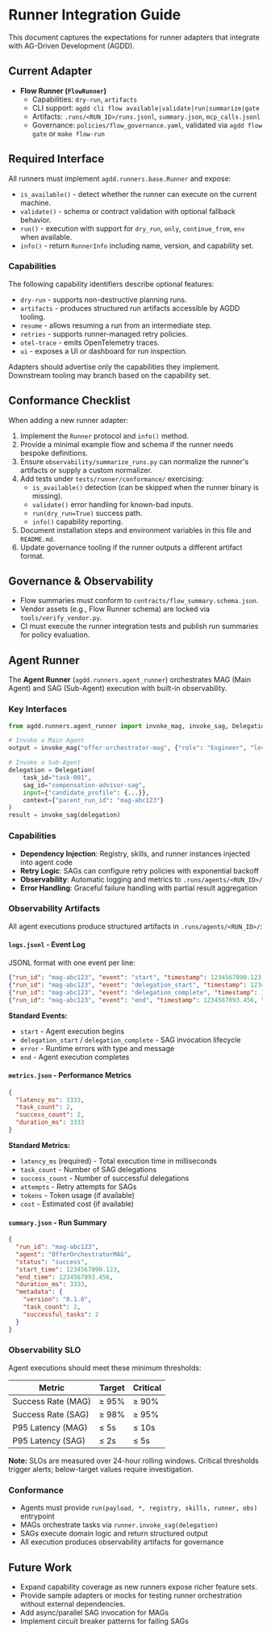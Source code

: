 # Runner Integration Guide

This document captures the expectations for runner adapters that integrate with AG-Driven Development (AGDD).

## Current Adapter
- **Flow Runner (`FlowRunner`)**
  - Capabilities: `dry-run`, `artifacts`
  - CLI support: `agdd cli flow available|validate|run|summarize|gate`
  - Artifacts: `.runs/<RUN_ID>/runs.jsonl`, `summary.json`, `mcp_calls.jsonl`
  - Governance: `policies/flow_governance.yaml`, validated via `agdd flow gate` or `make flow-run`

## Required Interface

All runners must implement `agdd.runners.base.Runner` and expose:

- `is_available()` - detect whether the runner can execute on the current machine.
- `validate()` - schema or contract validation with optional fallback behavior.
- `run()` - execution with support for `dry_run`, `only`, `continue_from`, `env` when available.
- `info()` - return `RunnerInfo` including name, version, and capability set.

### Capabilities
The following capability identifiers describe optional features:

- `dry-run` - supports non-destructive planning runs.
- `artifacts` - produces structured run artifacts accessible by AGDD tooling.
- `resume` - allows resuming a run from an intermediate step.
- `retries` - supports runner-managed retry policies.
- `otel-trace` - emits OpenTelemetry traces.
- `ui` - exposes a UI or dashboard for run inspection.

Adapters should advertise only the capabilities they implement. Downstream tooling may branch based on the capability set.

## Conformance Checklist

When adding a new runner adapter:

1. Implement the `Runner` protocol and `info()` method.
2. Provide a minimal example flow and schema if the runner needs bespoke definitions.
3. Ensure `observability/summarize_runs.py` can normalize the runner's artifacts or supply a custom normalizer.
4. Add tests under `tests/runner/conformance/` exercising:
   - `is_available()` detection (can be skipped when the runner binary is missing).
   - `validate()` error handling for known-bad inputs.
   - `run(dry_run=True)` success path.
   - `info()` capability reporting.
5. Document installation steps and environment variables in this file and `README.md`.
6. Update governance tooling if the runner outputs a different artifact format.

## Governance & Observability

- Flow summaries must conform to `contracts/flow_summary.schema.json`.
- Vendor assets (e.g., Flow Runner schema) are locked via `tools/verify_vendor.py`.
- CI must execute the runner integration tests and publish run summaries for policy evaluation.

## Agent Runner

The **Agent Runner** (`agdd.runners.agent_runner`) orchestrates MAG (Main Agent) and SAG (Sub-Agent) execution with built-in observability.

### Key Interfaces

```python
from agdd.runners.agent_runner import invoke_mag, invoke_sag, Delegation, Result

# Invoke a Main Agent
output = invoke_mag("offer-orchestrator-mag", {"role": "Engineer", "level": "Senior"})

# Invoke a Sub-Agent
delegation = Delegation(
    task_id="task-001",
    sag_id="compensation-advisor-sag",
    input={"candidate_profile": {...}},
    context={"parent_run_id": "mag-abc123"}
)
result = invoke_sag(delegation)
```

### Capabilities
- **Dependency Injection**: Registry, skills, and runner instances injected into agent code
- **Retry Logic**: SAGs can configure retry policies with exponential backoff
- **Observability**: Automatic logging and metrics to `.runs/agents/<RUN_ID>/`
- **Error Handling**: Graceful failure handling with partial result aggregation

### Observability Artifacts

All agent executions produce structured artifacts in `.runs/agents/<RUN_ID>/`:

#### `logs.jsonl` - Event Log
JSONL format with one event per line:
```json
{"run_id": "mag-abc123", "event": "start", "timestamp": 1234567890.123, "data": {"agent": "OfferOrchestratorMAG"}}
{"run_id": "mag-abc123", "event": "delegation_start", "timestamp": 1234567891.234, "data": {"task_id": "task-001", "sag_id": "compensation-advisor-sag"}}
{"run_id": "mag-abc123", "event": "delegation_complete", "timestamp": 1234567892.345, "data": {"task_id": "task-001", "status": "success"}}
{"run_id": "mag-abc123", "event": "end", "timestamp": 1234567893.456, "data": {"status": "success", "duration_ms": 3333}}
```

**Standard Events:**
- `start` - Agent execution begins
- `delegation_start` / `delegation_complete` - SAG invocation lifecycle
- `error` - Runtime errors with type and message
- `end` - Agent execution completes

#### `metrics.json` - Performance Metrics
```json
{
  "latency_ms": 3333,
  "task_count": 2,
  "success_count": 2,
  "duration_ms": 3333
}
```

**Standard Metrics:**
- `latency_ms` (required) - Total execution time in milliseconds
- `task_count` - Number of SAG delegations
- `success_count` - Number of successful delegations
- `attempts` - Retry attempts for SAGs
- `tokens` - Token usage (if available)
- `cost` - Estimated cost (if available)

#### `summary.json` - Run Summary
```json
{
  "run_id": "mag-abc123",
  "agent": "OfferOrchestratorMAG",
  "status": "success",
  "start_time": 1234567890.123,
  "end_time": 1234567893.456,
  "duration_ms": 3333,
  "metadata": {
    "version": "0.1.0",
    "task_count": 2,
    "successful_tasks": 2
  }
}
```

### Observability SLO

Agent executions should meet these minimum thresholds:

| Metric | Target | Critical |
|--------|--------|----------|
| Success Rate (MAG) | ≥ 95% | ≥ 90% |
| Success Rate (SAG) | ≥ 98% | ≥ 95% |
| P95 Latency (MAG) | ≤ 5s | ≤ 10s |
| P95 Latency (SAG) | ≤ 2s | ≤ 5s |

**Note:** SLOs are measured over 24-hour rolling windows. Critical thresholds trigger alerts; below-target values require investigation.

### Conformance
- Agents must provide `run(payload, *, registry, skills, runner, obs)` entrypoint
- MAGs orchestrate tasks via `runner.invoke_sag(delegation)`
- SAGs execute domain logic and return structured output
- All execution produces observability artifacts for governance

## Future Work

- Expand capability coverage as new runners expose richer feature sets.
- Provide sample adapters or mocks for testing runner orchestration without external dependencies.
- Add async/parallel SAG invocation for MAGs
- Implement circuit breaker patterns for failing SAGs

